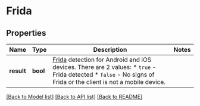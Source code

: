 # Frida

## Properties
Name | Type | Description | Notes
------------ | ------------- | ------------- | -------------
**result** | **bool** | [Frida](https://frida.re/docs/) detection for Android and iOS devices. There are 2 values:   * `true` - Frida detected   * `false` - No signs of Frida or the client is not a mobile device. | 

[[Back to Model list]](../../README.md#documentation-for-models) [[Back to API list]](../../README.md#documentation-for-api-endpoints) [[Back to README]](../../README.md)

